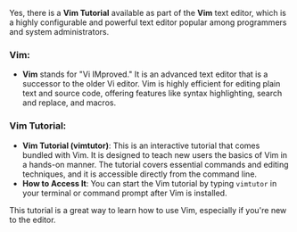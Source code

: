 Yes, there is a **Vim Tutorial** available as part of the **Vim** text editor, which is a highly configurable and powerful text editor popular among programmers and system administrators.

### Vim:
- **Vim** stands for "Vi IMproved." It is an advanced text editor that is a successor to the older Vi editor. Vim is highly efficient for editing plain text and source code, offering features like syntax highlighting, search and replace, and macros.

### Vim Tutorial:
- **Vim Tutorial (vimtutor)**: This is an interactive tutorial that comes bundled with Vim. It is designed to teach new users the basics of Vim in a hands-on manner. The tutorial covers essential commands and editing techniques, and it is accessible directly from the command line.
- **How to Access It**: You can start the Vim tutorial by typing `vimtutor` in your terminal or command prompt after Vim is installed.

This tutorial is a great way to learn how to use Vim, especially if you're new to the editor.
